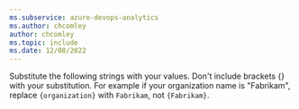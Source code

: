 ```yaml
---
ms.subservice: azure-devops-analytics
ms.author: chcomley
author: chcomley
ms.topic: include
ms.date: 12/08/2022
---
```


Substitute the following strings with your values. Don't include brackets {} with your substitution. For example if your organization name is "Fabrikam", replace `{organization}` with `Fabrikam`, not `{Fabrikam}`. 